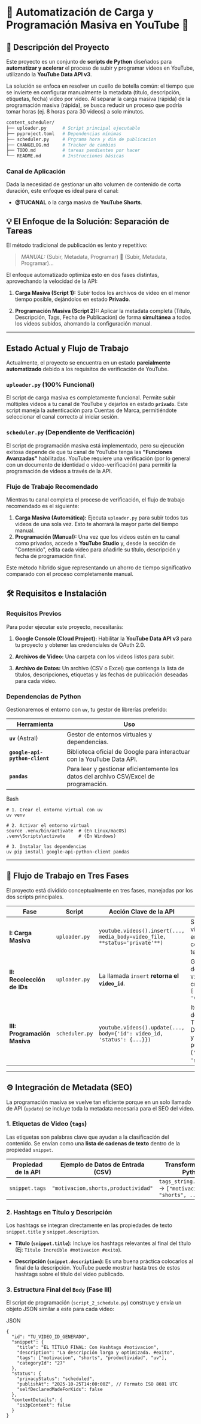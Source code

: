 # 🤖 Automatización de Carga y Programación Masiva en YouTube 🎥

## 🚀 Descripción del Proyecto

Este proyecto es un conjunto de **scripts de Python** diseñados para **automatizar y acelerar** el proceso de subir y programar videos en YouTube, utilizando la **YouTube Data API v3**.

La solución se enfoca en resolver un cuello de botella común: el tiempo que se invierte en configurar manualmente la metadata (título, descripción, etiquetas, fecha) video por video. Al separar la carga masiva (rápida) de la programación masiva (rápida), se busca reducir un proceso que podría tomar horas (ej. 8 horas para 30 videos) a solo minutos.

```bash
content_scheduler/
├── uploader.py      # Script principal ejecutable
├── pyproject.toml   # Dependencias mínimas
├── scheduler.py     # Prgrama hora y dia de publicacion
├── CHANGELOG.md     # Tracker de cambios
├── TODO.md          # tareas pendientes por hacer
└── README.md        # Instrucciones básicas
```

### Canal de Aplicación

Dada la necesidad de gestionar un alto volumen de contenido de corta duración, este enfoque es ideal para el canal:

- **@TUCANAL** o la carga masiva de **YouTube Shorts**.

## 💡 El Enfoque de la Solución: Separación de Tareas

El método tradicional de publicación es lento y repetitivo:

> _MANUAL:_ (Subir, Metadata, Programar) 🔁 (Subir, Metadata, Programar)...

El enfoque automatizado optimiza esto en dos fases distintas, aprovechando la velocidad de la API:

1. **Carga Masiva (Script 1):** Subir todos los archivos de video en el menor tiempo posible, dejándolos en estado **Privado**.

2. **Programación Masiva (Script 2)::** Aplicar la metadata completa (Título, Descripción, Tags, Fecha de Publicación) de forma **simultánea** a todos los videos subidos, ahorrando la configuración manual.

---

## Estado Actual y Flujo de Trabajo

Actualmente, el proyecto se encuentra en un estado **parcialmente automatizado** debido a los requisitos de verificación de YouTube.

### `uploader.py` (100% Funcional)

El script de carga masiva es completamente funcional. Permite subir múltiples videos a tu canal de YouTube y dejarlos en estado **`privado`**. Este script maneja la autenticación para Cuentas de Marca, permitiéndote seleccionar el canal correcto al iniciar sesión.

### `scheduler.py` (Dependiente de Verificación)

El script de programación masiva está implementado, pero su ejecución exitosa depende de que tu canal de YouTube tenga las **"Funciones Avanzadas"** habilitadas. YouTube requiere una verificación (por lo general con un documento de identidad o video-verificación) para permitir la programación de videos a través de la API.

### Flujo de Trabajo Recomendado

Mientras tu canal completa el proceso de verificación, el flujo de trabajo recomendado es el siguiente:

1.  **Carga Masiva (Automática):** Ejecuta `uploader.py` para subir todos tus videos de una sola vez. Esto te ahorrará la mayor parte del tiempo manual.
2.  **Programación (Manual):** Una vez que los videos estén en tu canal como privados, accede a **YouTube Studio** y, desde la sección de "Contenido", edita cada video para añadirle su título, descripción y fecha de programación final.

Este método híbrido sigue representando un ahorro de tiempo significativo comparado con el proceso completamente manual.

## 🛠️ Requisitos e Instalación

### Requisitos Previos

Para poder ejecutar este proyecto, necesitarás:

1. **Google Console (Cloud Project):** Habilitar la **YouTube Data API v3** para tu proyecto y obtener las credenciales de OAuth 2.0.

2. **Archivos de Video:** Una carpeta con los videos listos para subir.

3. **Archivo de Datos:** Un archivo (CSV o Excel) que contenga la lista de títulos, descripciones, etiquetas y las fechas de publicación deseadas para cada video.

### Dependencias de Python

Gestionaremos el entorno con **`uv`**, tu gestor de librerías preferido:

|**Herramienta**|**Uso**|
|---|---|
|**`uv`** (Astral)|Gestor de entornos virtuales y dependencias.|
|**`google-api-python-client`**|Biblioteca oficial de Google para interactuar con la YouTube Data API.|
|**`pandas`**|Para leer y gestionar eficientemente los datos del archivo CSV/Excel de programación.|

Bash

```
# 1. Crear el entorno virtual con uv
uv venv

# 2. Activar el entorno virtual
source .venv/bin/activate  # (En Linux/macOS)
.venv\Scripts\activate     # (En Windows)

# 3. Instalar las dependencias
uv pip install google-api-python-client pandas
```

---

## 📜 Flujo de Trabajo en Tres Fases

El proyecto está dividido conceptualmente en tres fases, manejadas por los dos scripts principales.

|**Fase**|**Script**|**Acción Clave de la API**|**Resultado**|
|---|---|---|---|
|**I: Carga Masiva**|`uploader.py`|`youtube.videos().insert(..., media_body=video_file, **status='private'**)`|Sube todos los videos a YouTube en modo **Privado** con un título temporal.|
|**II: Recolección de IDs**|`uploader.py`|La llamada `insert` **retorna el `video_id`**.|Genera una lista de todos los `Video IDs` recién creados (Ej. `['v12345', 'v67890', ...]` ).|
|**III: Programación Masiva**|`scheduler.py`|`youtube.videos().update(..., body={'id': video_id, 'status': {...}})`|Itera sobre la lista de IDs y aplica el Título, Descripción, Tags y la fecha de publicación (`'privacyStatus': 'scheduled'`).|

---

## ⚙️ Integración de Metadata (SEO)

La programación masiva se vuelve tan eficiente porque en un solo llamado de API (`update`) se incluye toda la metadata necesaria para el SEO del video.

### 1. Etiquetas de Video (`tags`)

Las etiquetas son palabras clave que ayudan a la clasificación del contenido. Se envían como una **lista de cadenas de texto** dentro de la propiedad `snippet`.

|**Propiedad de la API**|**Ejemplo de Datos de Entrada (CSV)**|**Transformación en Python**|
|---|---|---|
|`snippet.tags`|`"motivacion,shorts,productividad"`|`tags_string.split(',')` $\rightarrow$ `["motivacion", "shorts", ...]`|

### 2. Hashtags en Título y Descripción

Los hashtags se integran directamente en las propiedades de texto `snippet.title` y `snippet.description`.

- **Título (`snippet.title`):** Incluye los hashtags relevantes al final del título (Ej: `Título Increíble #motivacion #exito`).

- **Descripción (`snippet.description`):** Es una buena práctica colocarlos al final de la descripción. YouTube puede mostrar hasta tres de estos hashtags sobre el título del video publicado.

### 3. Estructura Final del `Body` (Fase III)

El script de programación (`script_2_schedule.py`) construye y envía un objeto JSON similar a este para cada video:

JSON

```
{
  "id": "TU_VIDEO_ID_GENERADO",
  "snippet": {
    "title": "EL TÍTULO FINAL: Con Hashtags #motivacion",
    "description": "La descripción larga y optimizada. #exito",
    "tags": ["motivacion", "shorts", "productividad", "uv"],
    "categoryId": "27"
  },
  "status": {
    "privacyStatus": "scheduled",
    "publishAt": "2025-10-25T14:00:00Z", // Formato ISO 8601 UTC
    "selfDeclaredMadeForKids": false
  },
  "contentDetails": {
    "is3pContent": false 
  }
}
```
